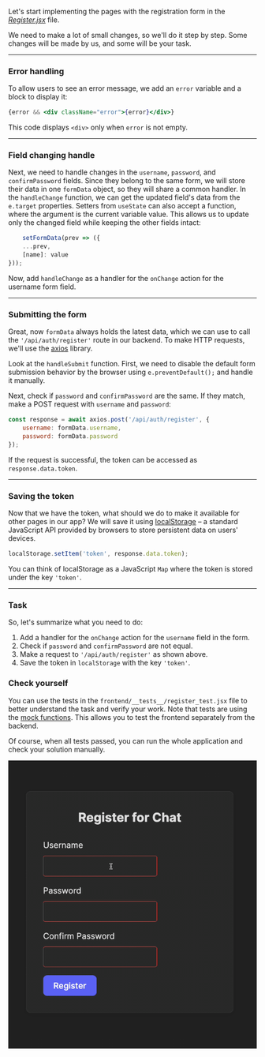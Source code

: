 Let's start implementing the pages with the registration form in the [_Register.jsx_][Register] file.

We need to make a lot of small changes, so we'll do it step by step. 
Some changes will be made by us, and some will be your task.

---

### Error handling
To allow users to see an error message, we add an `error` variable and a block to display it:

```jsx
{error && <div className="error">{error}</div>}
```
This code displays `<div>` only when `error` is not empty.

---
### Field changing handle
Next, we need to handle changes in the `username`, `password`, and `confirmPassword` fields.
Since they belong to the same form, we will store their data in one `formData` object, so they will share a common handler.
In the `handleChange` function, we can get the updated field's data from the `e.target` properties.
Setters from `useState` can also accept a function, where the argument is the current variable value.
This allows us to update only the changed field while keeping the other fields intact:

```jsx
    setFormData(prev => ({
    ...prev,
    [name]: value
}));
```
Now, add `handleChange` as a handler for the `onChange` action for the username form field.

---
### Submitting the form
Great, now `formData` always holds the latest data, which we can use to call the `'/api/auth/register'` route in our backend.
To make HTTP requests, we'll use the [axios](https://axios-http.com/docs/intro) library.

Look at the `handleSubmit` function. 
First, we need to disable the default form submission behavior by the browser using `e.preventDefault();` and handle it manually.

Next, check if `password` and `confirmPassword` are the same. If they match, make a POST request with `username` and `password`:

```jsx
const response = await axios.post('/api/auth/register', {
    username: formData.username,
    password: formData.password
});
```

If the request is successful, the token can be accessed as `response.data.token`.

---

### Saving the token
Now that we have the token, what should we do to make it available for other pages in our app?
We will save it using [localStorage](https://en.wikipedia.org/wiki/Web_storage) –
a standard JavaScript API provided by browsers to store persistent data on users' devices.


```jsx
localStorage.setItem('token', response.data.token);
```

You can think of localStorage as a JavaScript `Map` where the token is stored under the key `'token'`.

---

### Task
So, let's summarize what you need to do:
1. Add a handler for the `onChange` action for the `username` field in the form.
2. Check if `password` and `confirmPassword` are not equal.
3. Make a request to `'/api/auth/register'` as shown above.
4. Save the token in `localStorage` with the key `'token'`.

### Check yourself
You can use the tests in the `frontend/__tests__/register_test.jsx` file to better understand the task and verify your work.
Note that tests are using the [mock functions](https://jestjs.io/docs/mock-function-api).
This allows you to test the frontend separately from the backend.

Of course, when all tests passed, you can run the whole application and check your solution manually.

<div style="text-align: center; max-width: 600px; margin: 0 auto;">
<img src="images/register.gif" alt="Register">
</div>

[Register]: course://Frontend/BackendConnection/register_form/frontend/src/pages/Register.jsx
